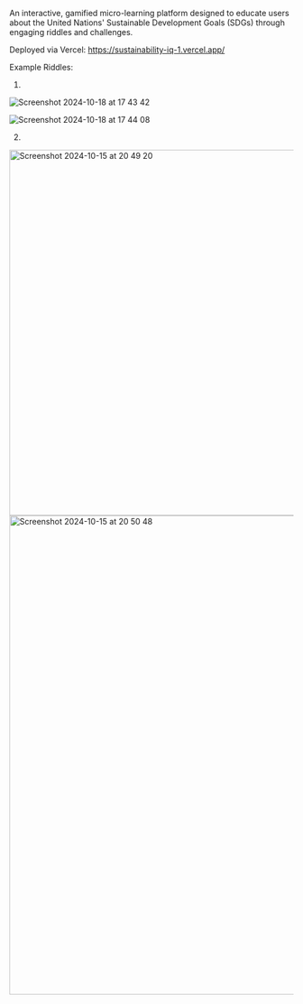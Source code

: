An interactive, gamified micro-learning platform designed to educate users about the United Nations' Sustainable Development Goals (SDGs) through engaging riddles and challenges. 

Deployed via Vercel:
https://sustainability-iq-1.vercel.app/

Example Riddles:

1.
![Screenshot 2024-10-18 at 17 43 42](https://github.com/user-attachments/assets/1ffa320f-abf8-4054-919f-c6df3c183398)

![Screenshot 2024-10-18 at 17 44 08](https://github.com/user-attachments/assets/13dd6093-a8a8-4ce1-8a9a-9bcc8b06617d)

2. 
<img width="648" alt="Screenshot 2024-10-15 at 20 49 20" src="https://github.com/user-attachments/assets/ae08bb74-7694-461f-b4f2-c87b2a8d9a66">

<img width="849" alt="Screenshot 2024-10-15 at 20 50 48" src="https://github.com/user-attachments/assets/0eada30e-f183-4ac0-882b-b3c8622adb01">
